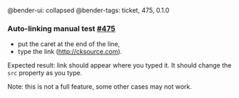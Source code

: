 @bender-ui: collapsed
@bender-tags: ticket, 475, 0.1.0

### Auto-linking manual test [#475](https://github.com/ckeditor/ckeditor5-engine/issues/475)

 - put the caret at the end of the line,
 - type the link (http://cksource.com).

Expected result: link should appear where you typed it. It should change the `src` property as you type.

Note: this is not a full feature, some other cases may not work.
